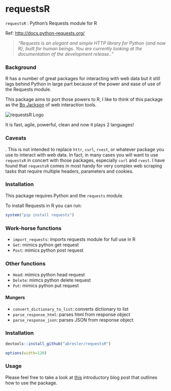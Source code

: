 requestsR
================

`requestsR` : Python’s Requests module for R

Ref: <http://docs.python-requests.org/>

> *“Requests is an elegant and simple HTTP library for Python {and now
> R}, built for human beings. You are currently looking at the
> documentation of the development release..”*

### Background

R has a number of great packages for interacting with web data but it
still lags behind Python in large part because of the power and ease of
use of the Requests module.

This package aims to port those powers to R, I like to think of this
package as the [Bo Jackson](https://en.wikipedia.org/wiki/Bo_Jackson) of
web interaction tools.

![requestsR
Logo](http://asbcllc.com/r_packages/requestsR/logo/reqestsRLogo.png)

It is fast, agile, powerful, clean and now it plays 2 languages!

### Caveats

. This is not intended to replace `httr`, `curl`, `rvest`, or whatever
package you use to interact with web data. In fact, in many cases you
will want to use `requestsR` in concert with those packages, especially
`curl` and `rvest`. I have found that `requestsR` comes in most handy
for very complex web scraping tasks that require multiple headers,
parameters and cookies.

### Installation

This package requires Python and the `requests` module.

To install Requests in R you can run:

``` r
system("pip install requests")
```

### Work-horse functions

-   `import_requests`: imports requests module for full use in R
-   `Get`: mimics python get request
-   `Post`: mimics python post request

### Other functions

-   `Head`: mimics python head request
-   `Delete`: mimcs python delete request
-   `Put`: mimics python put request

#### Mungers

-   `convert_dictionary_to_list`: converts dictionary to list
-   `parse_response_html`: parses html from response object
-   `parse_response_json`: parses JSON from response object

### Installation

``` r
devtools::install_github("abresler/requestsR")
```

``` r
options(width=120)
```

### Usage

Please feel free to take a look at
[this](%22http://abresler.github.io/r_packages/requestsR/introduction/index.html%22)
introductory blog post that outlines how to use the package.
